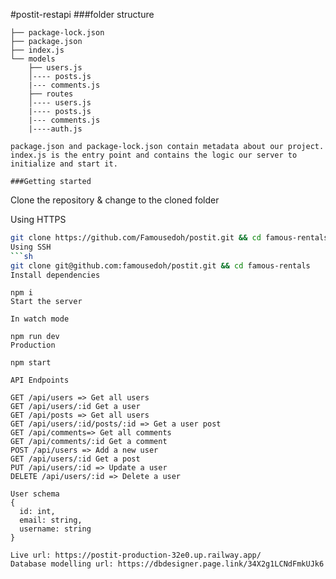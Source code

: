 #postit-restapi
###folder structure
```
├── package-lock.json
├── package.json
├── index.js
└── models
    ├── users.js
    │---- posts.js
    |--- comments.js
    ├── routes
    │---- users.js
    |---- posts.js
    |--- comments.js
    |----auth.js
  
package.json and package-lock.json contain metadata about our project.
index.js is the entry point and contains the logic our server to initialize and start it.

###Getting started
```
Clone the repository & change to the cloned folder

Using HTTPS
```sh
git clone https://github.com/Famousedoh/postit.git && cd famous-rentals
Using SSH
```sh
git clone git@github.com:famousedoh/postit.git && cd famous-rentals
Install dependencies
```
```
npm i
Start the server

In watch mode

npm run dev
Production

npm start
```
```
API Endpoints

GET /api/users => Get all users
GET /api/users/:id Get a user
GET /api/posts => Get all users
GET /api/users/:id/posts/:id => Get a user post
GET /api/comments=> Get all comments
GET /api/comments/:id Get a comment
POST /api/users => Add a new user
GET /api/users/:id Get a post
PUT /api/users/:id => Update a user
DELETE /api/users/:id => Delete a user
```
```
User schema
{
  id: int,
  email: string,
  username: string
}

Live url: https://postit-production-32e0.up.railway.app/
Database modelling url: https://dbdesigner.page.link/34X2g1LCNdFmkUJk6
